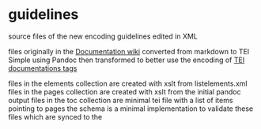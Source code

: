 # guidelines
source files of the new encoding guidelines edited in XML

files originally in the [Documentation wiki](https://github.com/BetaMasaheft/Documentation/wiki/guidelines) converted from markdown to TEI Simple using Pandoc then transformed to better use the encoding of [TEI documentations tags](http://www.tei-c.org/release/doc/tei-p5-doc/de/html/TD.html#TDphrase)

files in the elements collection are created with xslt from listelements.xml
files in the pages collection are created with xslt from the initial pandoc output
files in the toc collection are minimal tei file with a list of items pointing to pages
the schema is a minimal implementation to validate these files which are synced to the 
